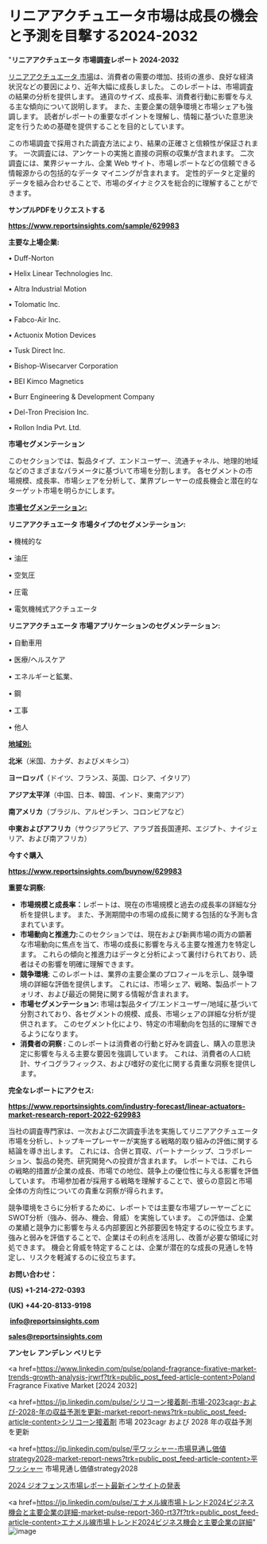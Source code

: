 # リニアアクチュエータ市場は成長の機会と予測を目撃する2024-2032

"<strong>リニアアクチュエータ 市場調査レポート 2024-2032</strong>

<a href=https://www.reportsinsights.com/sample/629983>リニアアクチュエータ 市場</a>は、消費者の需要の増加、技術の進歩、良好な経済状況などの要因により、近年大幅に成長しました。 このレポートは、市場調査の結果の分析を提供します。 通貨のサイズ、成長率、消費者行動に影響を与える主な傾向について説明します。 また、主要企業の競争環境と市場シェアも強調します。 読者がレポートの重要なポイントを理解し、情報に基づいた意思決定を行うための基礎を提供することを目的としています。

この市場調査で採用された調査方法により、結果の正確さと信頼性が保証されます。 一次調査には、アンケートの実施と直接の洞察の収集が含まれます。 二次調査には、業界ジャーナル、企業 Web サイト、市場レポートなどの信頼できる情報源からの包括的なデータ マイニングが含まれます。 定性的データと定量的データを組み合わせることで、市場のダイナミクスを総合的に理解することができます。

<strong><b>サンプルPDFをリクエストする</b></strong>

<a href=https://www.reportsinsights.com/sample/629983><strong><u>https://www.reportsinsights.com/sample/629983</u></strong></a>

<strong>主要な上場企業:</strong>

• Duff-Norton

• Helix Linear Technologies Inc.

• Altra Industrial Motion

• Tolomatic Inc.

• Fabco-Air Inc.

• Actuonix Motion Devices

• Tusk Direct Inc.

• Bishop-Wisecarver Corporation

• BEI Kimco Magnetics

• Burr Engineering & Development Company

• Del-Tron Precision Inc.

• Rollon India Pvt. Ltd.

<strong>市場セグメンテーション</strong>

このセクションでは、製品タイプ、エンドユーザー、流通チャネル、地理的地域などのさまざまなパラメータに基づいて市場を分割します。 各セグメントの市場規模、成長率、市場シェアを分析して、業界プレーヤーの成長機会と潜在的なターゲット市場を明らかにします。

<strong><u>市場セグメンテーション</u></strong><strong><u>:</u></strong>

<strong>リニアアクチュエータ 市場タイプのセグメンテーション:</strong>

• 機械的な

• 油圧

• 空気圧

• 圧電

• 電気機械式アクチュエータ

<strong>リニアアクチュエータ 市場アプリケーションのセグメンテーション:</strong>

• 自動車用

• 医療/ヘルスケア

• エネルギーと鉱業、

• 鋼

• 工事

• 他人

<strong><u>地域別</u></strong><strong><u>:</u></strong>

<strong>北米</strong>（米国、カナダ、およびメキシコ）

<strong>ヨーロッパ</strong>（ドイツ、フランス、英国、ロシア、イタリア）

<strong>アジア太平洋</strong>（中国、日本、韓国、インド、東南アジア）

<strong>南アメリカ</strong>（ブラジル、アルゼンチン、コロンビアなど）

<strong>中東およびアフリカ</strong>（サウジアラビア、アラブ首長国連邦、エジプト、ナイジェリア、および南アフリカ）

<strong>今すぐ購入</strong>

<a href=https://www.reportsinsights.com/buynow/629983><strong><u>https://www.reportsinsights.com/buynow/629983</u></strong></a>

<strong>重要な洞察:</strong>
<ul>
  <li><strong>市場規模と成長率：</strong>レポートは、現在の市場規模と過去の成長率の詳細な分析を提供します。 また、予測期間中の市場の成長に関する包括的な予測も含まれています。</li>
  <li><strong>市場動向と推進力:</strong>このセクションでは、現在および新興市場の両方の顕著な市場動向に焦点を当て、市場の成長に影響を与える主要な推進力を特定します。 これらの傾向と推進力はデータと分析によって裏付けられており、読者はその影響を明確に理解できます。</li>
  <li><strong>競争環境</strong>: このレポートは、業界の主要企業のプロフィールを示し、競争環境の詳細な評価を提供します。 これには、市場シェア、戦略、製品ポートフォリオ、および最近の開発に関する情報が含まれます。</li>
  <li><strong>市場セグメンテーション: </strong>市場は製品タイプ/エンドユーザー/地域に基づいて分割されており、各セグメントの規模、成長、市場シェアの詳細な分析が提供されます。 このセグメント化により、特定の市場動向を包括的に理解できるようになります。</li>
  <li><strong>消費者の洞察 : </strong>このレポートは消費者の行動と好みを調査し、購入の意思決定に影響を与える主要な要因を強調しています。 これは、消費者の人口統計、サイコグラフィックス、および嗜好の変化に関する貴重な洞察を提供します。</li>
</ul>
<strong>完全なレポートにアクセス:</strong>

<a href=https://www.reportsinsights.com/industry-forecast/linear-actuators-market-research-report-2022-629983><strong><u><b>https://www.reportsinsights.com/industry-forecast/linear-actuators-market-research-report-2022-629983</b></u></strong></a>

当社の調査専門家は、一次および二次調査手法を実施してリニアアクチュエータ市場を分析し、トップキープレーヤーが実施する戦略的取り組みの評価に関する結論を導き出します。 これには、合併と買収、パートナーシップ、コラボレーション、製品の発売、研究開発への投資が含まれます。 レポートでは、これらの戦略的措置が企業の成長、市場での地位、競争上の優位性に与える影響を評価しています。 市場参加者が採用する戦略を理解することで、彼らの意図と市場全体の方向性についての貴重な洞察が得られます。

競争環境をさらに分析するために、レポートでは主要な市場プレーヤーごとにSWOT分析（強み、弱み、機会、脅威）を実施しています。 この評価は、企業の業績と競争力に影響を与える内部要因と外部要因を特定するのに役立ちます。 強みと弱みを評価することで、企業はその利点を活用し、改善が必要な領域に対処できます。 機会と脅威を特定することは、企業が潜在的な成長の見通しを特定し、リスクを軽減するのに役立ちます。

<strong>お問い合わせ：</strong>

<strong>(US) +1-214-272-0393</strong>

<strong>(UK) +44-20-8133-9198</strong>

<strong> </strong><a href=info@reportsinsights.com><strong><u>info@reportsinsights.com</u></strong></a>

<a href=sales@reportsinsights.com><strong><u>sales@reportsinsights.com</u></strong></a>

<strong>アンセレ アンデレン ベリヒテ</strong>

<a href=https://www.linkedin.com/pulse/poland-fragrance-fixative-market-trends-growth-analysis-jrwrf?trk=public_post_feed-article-content>Poland Fragrance Fixative Market [2024 2032]</a>

<a href=https://jp.linkedin.com/pulse/シリコーン接着剤-市場-2023cagr-および-2028-年の収益予測を更新-market-report-news?trk=public_post_feed-article-content>シリコーン接着剤 市場 2023cagr および 2028 年の収益予測を更新</a>

<a href=https://jp.linkedin.com/pulse/平ワッシャー-市場見通し価値strategy2028-market-report-news?trk=public_post_feed-article-content>平ワッシャー 市場見通し価値strategy2028</a>

<a href=https://www.linkedin.com/pulse/2024-ジオフェンス市場レポート最新インサイトの発表-reports-insights-expert-zywif/>2024 ジオフェンス市場レポート最新インサイトの発表</a>

<a href=https://jp.linkedin.com/pulse/エナメル線市場トレンド2024ビジネス機会と主要企業の詳細-market-pulse-report-360-rt37f?trk=public_post_feed-article-content>エナメル線市場トレンド2024ビジネス機会と主要企業の詳細</a>"
![image](https://github.com/gayatrid12/RIMarketinsights/assets/158473851/18426a4f-fbe8-4921-bd95-ec75eeff8e21)
